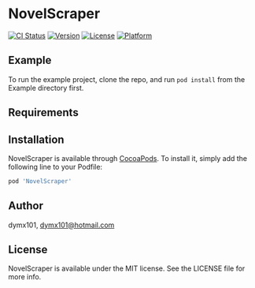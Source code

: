 # NovelScraper

[![CI Status](https://img.shields.io/travis/dymx101/NovelScraper.svg?style=flat)](https://travis-ci.org/dymx101/NovelScraper)
[![Version](https://img.shields.io/cocoapods/v/NovelScraper.svg?style=flat)](https://cocoapods.org/pods/NovelScraper)
[![License](https://img.shields.io/cocoapods/l/NovelScraper.svg?style=flat)](https://cocoapods.org/pods/NovelScraper)
[![Platform](https://img.shields.io/cocoapods/p/NovelScraper.svg?style=flat)](https://cocoapods.org/pods/NovelScraper)

## Example

To run the example project, clone the repo, and run `pod install` from the Example directory first.

## Requirements

## Installation

NovelScraper is available through [CocoaPods](https://cocoapods.org). To install
it, simply add the following line to your Podfile:

```ruby
pod 'NovelScraper'
```

## Author

dymx101, dymx101@hotmail.com

## License

NovelScraper is available under the MIT license. See the LICENSE file for more info.
